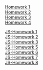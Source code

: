 [Homework 1](https://oleksiydonets.github.io/genius-homework/Homework-1)<br>
[Homework 2](https://oleksiydonets.github.io/genius-homework/Homework-2)<br>
[Homework 3](https://oleksiydonets.github.io/genius-homework/Homework-3)<br>
[Homework 4](https://oleksiydonets.github.io/genius-homework/Homework-4)<br>

[JS-Homework 1](https://oleksiydonets.github.io/genius-homework/JS-Homework-1)<br>
[JS-Homework 2](https://oleksiydonets.github.io/genius-homework/JS-Homework-2)<br>
[JS-Homework 3](https://oleksiydonets.github.io/genius-homework/JS-Homework-3)<br>
[JS-Homework 5](https://github.com/OleksiyDonets/genius-homework/blob/main/JS-Homework-5/js/script-1.js)<br>
[JS-Homework 6](https://github.com/OleksiyDonets/genius-homework/blob/main/JS-Homework-6/js/script-1.js)<br>
[JS-Homework 7](https://github.com/OleksiyDonets/genius-homework/blob/main/JS-Homework-7/js/script-1.js)<br>
[JS-Homework 8](https://github.com/OleksiyDonets/genius-homework/blob/main/JS-Homework-8/js/script-1.js)<br>
